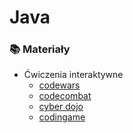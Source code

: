 # Java

### 📚 Materiały

* Ćwiczenia interaktywne
  * [codewars](http://www.codewars.com/)
  * [codecombat](https://codecombat.com/play)
  * [cyber dojo](http://www.cyber-dojo.org/)
  * [codingame](https://www.codingame.com/start)



